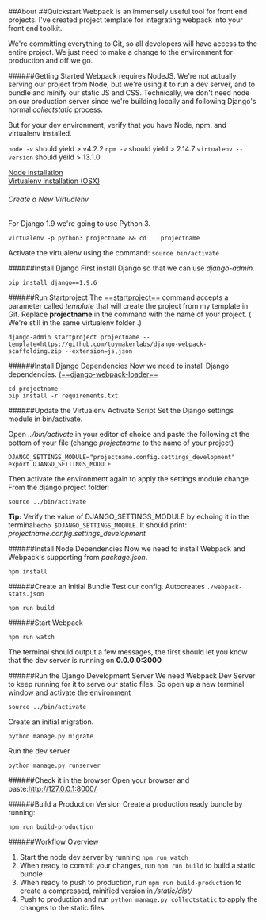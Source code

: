 ##About
##Quickstart
Webpack is an immensely useful tool for front end projects. I've created project template for integrating webpack into your front end toolkit. 

We're committing everything to Git, so all developers will have access to the entire project. We just need to make a change to the environment for production and off we go. 

######Getting Started
Webpack requires NodeJS. We're not actually serving our project from Node, but we're using it to run a dev server, and to bundle and minify our static JS and CSS. Technically, we don't need node on our production server since we're building locally and following Django's normal *collectstatic* process.

But for your dev environment, verify that you have Node, npm, and virtualenv installed.

`node -v`
should yield > v4.2.2
`npm -v`
should yield > 2.14.7
`virtualenv --version`
should yeild > 13.1.0

[Node installation](https://docs.npmjs.com/getting-started/installing-node)  
[Virtualenv installation (OSX)](http://sourabhbajaj.com/mac-setup/Python/virtualenv.html)

###### Create a New Virtualenv
For Django 1.9 we're going to use Python 3. 
```language-bash
virtualenv -p python3 projectname && cd    projectname
```

Activate the virtualenv using the command:
`source bin/activate`

######Install Django
First install Django so that we can use *django-admin.*
```language-bash
pip install django==1.9.6
```

######Run Startproject
The [==startproject==](https://docs.djangoproject.com/en/1.9/ref/django-admin/#startproject) command accepts a parameter called *template* that will create the project from my template in Git. Replace **projectname** in the command with the name of your project. ( We're still in the same virtualenv folder .)

```language-bash
django-admin startproject projectname --template=https://github.com/toymakerlabs/django-webpack-scaffolding.zip --extension=js,json
```


######Install Django Dependencies
Now we need to install Django dependencies. ([==django-webpack-loader==](https://github.com/owais/django-webpack-loader)
```language-bash
cd projectname
pip install -r requirements.txt
```

######Update the Virtualenv Activate Script
Set the Django settings module in bin/activate.

Open *../bin/activate* in your editor of choice and paste the following at the bottom of your file (change *projectname* to the name of your project)

```language-bash
DJANGO_SETTINGS_MODULE="projectname.config.settings_development"
export DJANGO_SETTINGS_MODULE
```

Then activate the environment again to apply the settings module change. From the django project folder:

```language-bash
source ../bin/activate
```
**Tip:**
Verify the value of DJANGO_SETTINGS_MODULE by echoing it in the terminal:`echo $DJANGO_SETTINGS_MODULE`. It should print: *projectname.config.settings_development*


######Install Node Dependencies
Now we need to install Webpack and Webpack's supporting from *package.json*.


```language-bash
npm install
```

######Create an Initial Bundle
Test our config. Autocreates `./webpack-stats.json`


```language-bash
npm run build
```


######Start Webpack

```language-bash
npm run watch
```
The terminal should output a few messages, the first should let you know that the dev server is running on **0.0.0.0:3000** 

 

######Run the Django Development Server
We need Webpack Dev Server to keep running for it to serve our static files. So open up a new terminal window and activate the environment
```language-bash
source ../bin/activate
```
Create an initial migration.
```language-bash
python manage.py migrate
```
Run the dev server

```language-bash
python manage.py runserver
```


######Check it in the browser
Open your browser and paste:http://127.0.0.1:8000/

######Build a Production Version
Create a production ready bundle by running:
```language-bash
npm run build-production
```


######Workflow Overview

1. Start the node dev server by running `npm run watch`
2. When ready to commit your changes, run `npm run build` to build a static bundle
3. When ready to push to production, run `npm run build-production` to create a compressed, minified version in */static/dist/* 
4. Push to production and run `python manage.py collectstatic` to apply the changes to the static files






